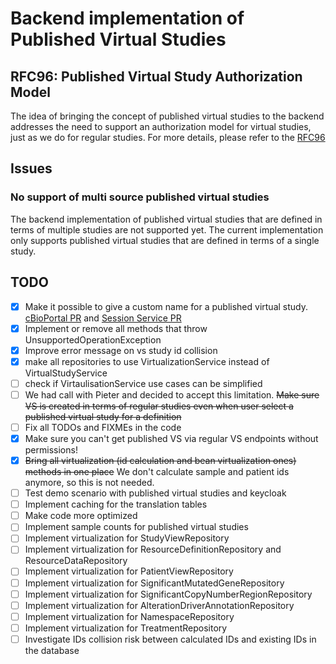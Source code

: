 # Backend implementation of Published Virtual Studies

## RFC96: Published Virtual Study Authorization Model
The idea of bringing the concept of published virtual studies to the backend addresses the need to support an authorization model for virtual studies, just as we do for regular studies.
For more details, please refer to the [RFC96](https://docs.google.com/document/d/1aLRzLZvz0hzIM3nf2vqnSayEEjiUVOt3mP2xrUhufaU/edit?tab=t.0#heading=h.4ow08ycx7u0g)

## Issues

### No support of multi source published virtual studies
 
The backend implementation of published virtual studies that are defined in terms of multiple studies are not supported yet. The current implementation only supports published virtual studies that are defined in terms of a single study.

## TODO

- [x] Make it possible to give a custom name for a published virtual study. [cBioPortal PR](https://github.com/cBioPortal/cbioportal/pull/11611) and [Session Service PR](https://github.com/cBioPortal/cbioportal/pull/11611)
- [x] Implement or remove all methods that throw UnsupportedOperationException
- [x] Improve error message on vs study id collision
- [x] make all repositories to use VirtualizationService instead of VirtualStudyService
- [ ] check if VirtaulisationService use cases can be simplified
- [ ] We had call with Pieter and decided to accept this limitation. ~~Make sure VS is created in terms of regular studies even when user select a published virtual study for a definition~~
- [ ] Fix all TODOs and FIXMEs in the code
- [x] Make sure you can't get published VS via regular VS endpoints without permissions!
- [x] ~~Bring all virtualization (id calculation and bean virtualization ones) methods in one place~~ We don't calculate sample and patient ids anymore, so this is not needed.
- [ ] Test demo scenario with published virtual studies and keycloak
- [ ] Implement caching for the translation tables
- [ ] Make code more optimized
- [ ] Implement sample counts for published virtual studies
- [ ] Implement virtualization for StudyViewRepository
- [ ] Implement virtualization for ResourceDefinitionRepository and ResourceDataRepository
- [ ] Implement virtualization for PatientViewRepository
- [ ] Implement virtualization for SignificantMutatedGeneRepository
- [ ] Implement virtualization for SignificantCopyNumberRegionRepository
- [ ] Implement virtualization for AlterationDriverAnnotationRepository
- [ ] Implement virtualization for NamespaceRepository
- [ ] Implement virtualization for TreatmentRepository
- [ ] Investigate IDs collision risk between calculated IDs and existing IDs in the database
